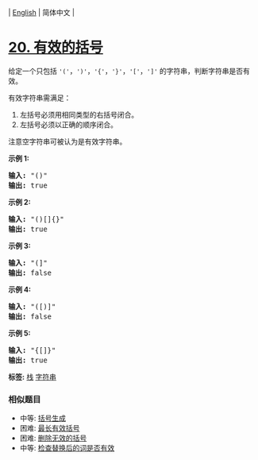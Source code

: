 | [English](README_EN.md) | 简体中文 |

# [20. 有效的括号](https://leetcode-cn.com/problems/valid-parentheses)
<p>给定一个只包括 <code>&#39;(&#39;</code>，<code>&#39;)&#39;</code>，<code>&#39;{&#39;</code>，<code>&#39;}&#39;</code>，<code>&#39;[&#39;</code>，<code>&#39;]&#39;</code>&nbsp;的字符串，判断字符串是否有效。</p>

<p>有效字符串需满足：</p>

<ol>
	<li>左括号必须用相同类型的右括号闭合。</li>
	<li>左括号必须以正确的顺序闭合。</li>
</ol>

<p>注意空字符串可被认为是有效字符串。</p>

<p><strong>示例 1:</strong></p>

<pre><strong>输入:</strong> &quot;()&quot;
<strong>输出:</strong> true
</pre>

<p><strong>示例&nbsp;2:</strong></p>

<pre><strong>输入:</strong> &quot;()[]{}&quot;
<strong>输出:</strong> true
</pre>

<p><strong>示例&nbsp;3:</strong></p>

<pre><strong>输入:</strong> &quot;(]&quot;
<strong>输出:</strong> false
</pre>

<p><strong>示例&nbsp;4:</strong></p>

<pre><strong>输入:</strong> &quot;([)]&quot;
<strong>输出:</strong> false
</pre>

<p><strong>示例&nbsp;5:</strong></p>

<pre><strong>输入:</strong> &quot;{[]}&quot;
<strong>输出:</strong> true</pre>

**标签:**  [栈](https://leetcode-cn.com/tag/stack) [字符串](https://leetcode-cn.com/tag/string) 
 ### 相似题目
- 中等:	[括号生成](https://leetcode-cn.com/problems/generate-parentheses) 
- 困难:	[最长有效括号](https://leetcode-cn.com/problems/longest-valid-parentheses) 
- 困难:	[删除无效的括号](https://leetcode-cn.com/problems/remove-invalid-parentheses) 
- 中等:	[检查替换后的词是否有效](https://leetcode-cn.com/problems/check-if-word-is-valid-after-substitutions) 
